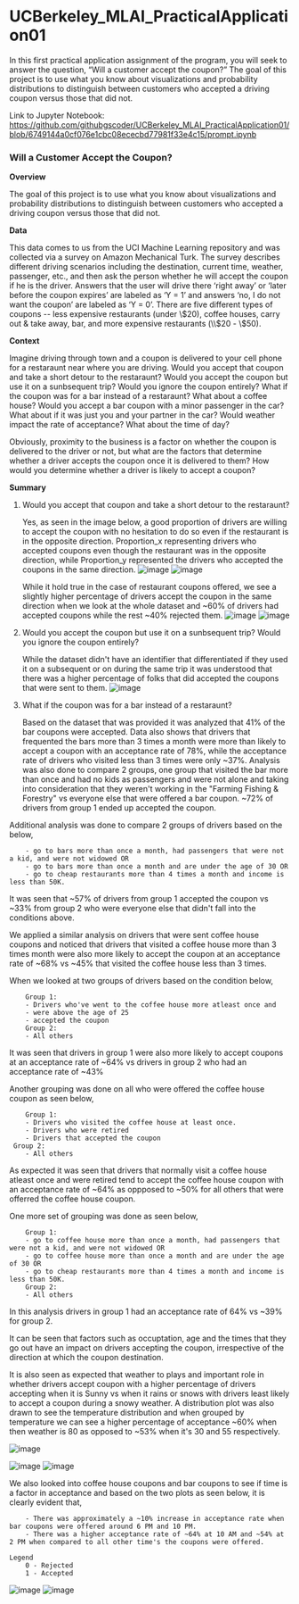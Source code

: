 # UCBerkeley_MLAI_PracticalApplication01
In this first practical application assignment of the program, you will seek to answer the question, “Will a customer accept the coupon?” The goal of this project is to use what you know about visualizations and probability distributions to distinguish between customers who accepted a driving coupon versus those that did not.

Link to Jupyter Notebook: https://github.com/githubgscoder/UCBerkeley_MLAI_PracticalApplication01/blob/6749144a0cf076e1cbc08ececbd77981f33e4c15/prompt.ipynb

### Will a Customer Accept the Coupon?

**Overview**

The goal of this project is to use what you know about visualizations and probability distributions to distinguish between customers who accepted a driving coupon versus those that did not.

**Data**

This data comes to us from the UCI Machine Learning repository and was collected via a survey on Amazon Mechanical Turk. The survey describes different driving scenarios including the destination, current time, weather, passenger, etc., and then ask the person whether he will accept the coupon if he is the driver. Answers that the user will drive there ‘right away’ or ‘later before the coupon expires’ are labeled as ‘Y = 1’ and answers ‘no, I do not want the coupon’ are labeled as ‘Y = 0’.  There are five different types of coupons -- less expensive restaurants (under \\$20), coffee houses, carry out & take away, bar, and more expensive restaurants (\\$20 - \\$50). 


**Context**

Imagine driving through town and a coupon is delivered to your cell phone for a restaraunt near where you are driving. Would you accept that coupon and take a short detour to the restaraunt? Would you accept the coupon but use it on a sunbsequent trip? Would you ignore the coupon entirely? What if the coupon was for a bar instead of a restaraunt? What about a coffee house? Would you accept a bar coupon with a minor passenger in the car? What about if it was just you and your partner in the car? Would weather impact the rate of acceptance? What about the time of day?

Obviously, proximity to the business is a factor on whether the coupon is delivered to the driver or not, but what are the factors that determine whether a driver accepts the coupon once it is delivered to them? How would you determine whether a driver is likely to accept a coupon?

**Summary**

1. Would you accept that coupon and take a short detour to the restaraunt? 

	Yes, as seen in the image below, a good proportion of drivers are willing to accept the coupon with no hesitation to do so even if the restaurant is in the opposite direction. Proportion_x representing drivers who accepted coupons even though the restaurant was in the opposite direction, 	while Proportion_y represented the drivers who accepted the coupons in the same direction.
	![image](https://github.com/user-attachments/assets/a05faec6-32ae-4c1d-9df7-b48a67bc5b7d)
	![image](https://github.com/user-attachments/assets/f47449d8-82d3-4401-a5a1-ae906f4aa084)

	While it hold true in the case of restaurant coupons offered, we see a slightly higher percentage of drivers accept the coupon in the same direction when we look at the whole dataset and ~60% of drivers had accepted coupons while the rest ~40% rejected them.
	![image](https://github.com/user-attachments/assets/39664d18-ec50-4dd9-9659-39a33a3dfb1b)
	![image](https://github.com/user-attachments/assets/8ac8f1de-9db0-461f-a76c-930a9e83b5e8)


2. Would you accept the coupon but use it on a sunbsequent trip? Would you ignore the coupon entirely?

   While the dataset didn't have an identifier that differentiated if they used it on a subsequent or on during the same trip it was understood that there was a higher percentage of folks that did accepted the coupons that were sent to them.
	 ![image](https://github.com/user-attachments/assets/1cd20d79-59e2-488d-81bc-9db508f990b3)

3. What if the coupon was for a bar instead of a restaraunt?

	 Based on the dataset that was provided it was analyzed that 41% of the bar coupons were accepted. Data also shows that drivers that frequented the bars more than 3 times a month were more than likely to accept a coupon with an acceptance rate of 78%, while the acceptance rate of 				 drivers who visited less than 3 times were only ~37%. Analysis was also done to compare 2 groups, one group that visited the bar more than once and had no kids as passengers and were not alone and taking into consideration that they weren't working in the "Farming Fishing & Forestry" 	 vs everyone else that were offered a bar coupon. ~72% of drivers from group 1 ended up accepted the coupon.

Additional analysis was done to compare 2 groups of drivers based on the below,

		- go to bars more than once a month, had passengers that were not a kid, and were not widowed OR
		- go to bars more than once a month and are under the age of 30 OR
		- go to cheap restaurants more than 4 times a month and income is less than 50K.

It was seen that ~57% of drivers from group 1 accepted the coupon vs ~33% from group 2 who were everyone else that didn't fall into the conditions above.

We applied a similar analysis on drivers that were sent coffee house coupons and noticed that drivers that visited a coffee house more than 3 times month were also more likely to accept the coupon at an acceptance rate of ~68% vs ~45% that visited the coffee house less than 3 times. 

When we looked at two groups of drivers based on the condition below,

		Group 1:
		- Drivers who've went to the coffee house more atleast once and 
		- were above the age of 25
		- accepted the coupon
		Group 2:
		- All others

 It was seen that drivers in group 1 were also more likely to accept coupons at an acceptance rate of ~64% vs drivers in group 2 who had an acceptance rate of ~43%

 Another grouping was done on all who were offered the coffee house coupon as seen below,

		Group 1:
 		- Drivers who visited the coffee house at least once.
	 	- Drivers who were retired
	 	- Drivers that accepted the coupon
	 Group 2:
		- All others

 As expected it was seen that drivers that normally visit a coffee house atleast once and were retired tend to accept the coffee house coupon with an acceptance rate of ~64% as oppposed to ~50% for all others that were offerred the coffee house coupon.

 One more set of grouping was done as seen below,

		Group 1:
 		- go to coffee house more than once a month, had passengers that were not a kid, and were not widowed OR
		- go to coffee house more than once a month and are under the age of 30 OR
		- go to cheap restaurants more than 4 times a month and income is less than 50K.
		Group 2:
		- All others

 In this analysis drivers in group 1 had an acceptance rate of 64% vs ~39% for group 2.

 It can be seen that factors such as occuptation, age and the times that they go out have an impact on drivers accepting the coupon, irrespective of the direction at which the coupon destination.

 It is also seen as expected that weather to plays and important role in whether drivers accept coupon with a higher percentage of drivers accepting when it is Sunny vs when it rains or snows with drivers least likely to accept a coupon during a snowy weather. A distribution plot was also drawn to see the temperature distribution and when grouped by temperature we can see a higher percentage of acceptance ~60% when then weather is 80 as opposed to ~53% when it's 30 and 55 respectively. 
 
 ![image](https://github.com/user-attachments/assets/a4780c76-be4e-4ca8-baaa-cf97603baf84)

![image](https://github.com/user-attachments/assets/320fb32d-8766-4c04-b40b-b6577e2ba1a3)
![image](https://github.com/user-attachments/assets/f175f259-9c7f-41f4-b513-0a425287972c)


We also looked into coffee house coupons and bar coupons to see if time is a factor in acceptance and based on the two plots as seen below, it is clearly evident that,

		- There was approximately a ~10% increase in acceptance rate when bar coupons were offered around 6 PM and 10 PM.
		- There was a higher acceptance rate of ~64% at 10 AM and ~54% at 2 PM when compared to all other time's the coupons were offered.
		
	Legend
		0 - Rejected
		1 - Accepted

![image](https://github.com/user-attachments/assets/42414c45-1d0f-4dda-9b02-51826a52a50f)
![image](https://github.com/user-attachments/assets/7d6c82a2-6477-468e-975b-7d196575ab42)

	
	
